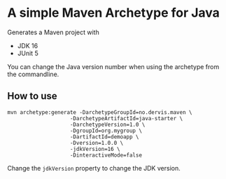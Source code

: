 # A simple Maven Archetype for Java

Generates a Maven project with

- JDK 16
- JUnit 5

You can change the Java version number when using the archetype from the commandline.

## How to use

```
mvn archetype:generate -DarchetypeGroupId=no.dervis.maven \
                    -DarchetypeArtifactId=java-starter \
                    -DarchetypeVersion=1.0 \
                    -DgroupId=org.mygroup \
                    -DartifactId=demoapp \
                    -Dversion=1.0.0 \
                    -jdkVersion=16 \
                    -DinteractiveMode=false
```

Change the `jdkVersion` property to change the JDK version.